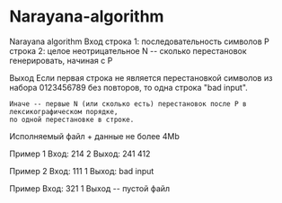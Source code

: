 # Narayana-algorithm
Narayana algorithm
Вход
строка 1:
	последовательность символов P
строка 2:
	целое неотрицательное N -- сколько перестановок генерировать, начиная с P

Выход
	Если первая строка не является перестановкой символов из набора 0123456789 без повторов,
	то одна строка "bad input".

	Иначе -- первые N (или сколько есть) перестановок после P в лексикографическом порядке,
	по одной перестановке в строке.

Исполняемый файл + данные не более 4Mb


Пример 1
Вход:
214
2
Выход:
241
412

Пример 2
Вход:
111
1
Выход:
bad input

Пример
Вход:
321
1
Выход -- пустой файл
